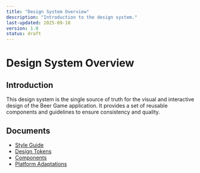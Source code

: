 ```yaml
---
title: "Design System Overview"
description: "Introduction to the design system."
last-updated: 2025-09-18
version: 1.0
status: draft
---
```


# Design System Overview

## Introduction
This design system is the single source of truth for the visual and interactive design of the Beer Game application. It provides a set of reusable components and guidelines to ensure consistency and quality.

## Documents
- [Style Guide](./style-guide.yaml)
- [Design Tokens](./tokens/README.md)
- [Components](./components/README.md)
- [Platform Adaptations](./platform-adaptations/README.md)
